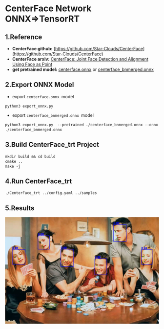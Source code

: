 # CenterFace Network ONNX=>TensorRT

## 1.Reference
- **CenterFace github:** [https://github.com/Star-Clouds/CenterFace](https://github.com/Star-Clouds/CenterFace)
- **CenterFace arxiv:** [CenterFace: Joint Face Detection and Alignment Using Face as Point](https://arxiv.org/abs/1911.03599)
- **get pretrained model:** [centerface.onnx](https://github.com/Star-Clouds/CenterFace/blob/master/models/onnx/centerface.onnx) or [centerface_bnmerged.onnx](https://github.com/Star-Clouds/CenterFace/blob/master/models/onnx/centerface_bnmerged.onnx)

## 2.Export ONNX Model
- export `centerface.onnx `model
```
python3 export_onnx.py
```
- export `centerface_bnmerged.onnx `model
```
python3 export_onnx.py  --pretrained ./centerface_bnmerged.onnx --onnx ./centerface_bnmerged.onnx
```

## 3.Build CenterFace_trt Project
```
mkdir build && cd build
cmake ..
make -j
```

## 4.Run CenterFace_trt
```
./CenterFace_trt ../config.yaml ../samples
```

## 5.Results
![](test.jpg)